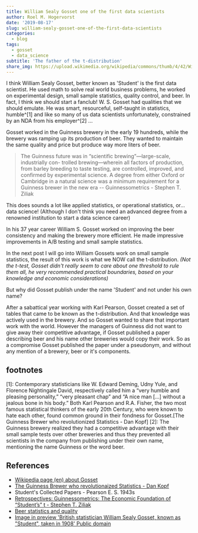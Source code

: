 ```yaml
---
title: William Sealy Gosset one of the first data scientists
author: Roel M. Hogervorst
date: '2019-08-17'
slug: william-sealy-gosset-one-of-the-first-data-scientists
categories:
  - blog
tags:
  - gosset
  - data_science
subtitle: 'The father of the t-distribution'
share_img: https://upload.wikimedia.org/wikipedia/commons/thumb/4/42/William_Sealy_Gosset.jpg/186px-William_Sealy_Gosset.jpg
---
```


I think William Sealy Gosset, better known as 'Student' is the first data 
scientist. He used math to solve real world business problems, he worked on
experimental design, small sample statistics, quality control, and beer. In fact, 
I think we should start a fanclub! W. S. Gosset had qualities that we should
emulate. He was smart, resourceful, self-taught in statistics, humble^[1] and like so
many of us data scientists unfortunately, constrained by an NDA from his 
employer^[2] ...

Gosset worked in the Guinness brewery in the early 19 hundreds, while the brewery
was ramping up its production of beer. They wanted to maintain the same quality
and price but produce way more liters of beer. 

> The Guinness future was in “scientific brewing”—large-scale, industrially con-
trolled brewing—wherein all factors of production, from barley breeding to taste
testing, are controlled, improved, and confirmed by experimental science. A degree from either Oxford or Cambridge in a natural science was a minimum
requirement for a Guinness brewer in the new era  -- Guinnessometrics - Stephen T. Ziliak

This does sounds a lot like applied statistics, or operational statistics, or... 
data science! (Although I don't think you need an advanced degree from a renowned
institution to start a data science career)

In his 37 year career William S. Gosset worked on improving the beer consistency
and making the brewery more efficient. He made impressive improvements
in A/B testing and small sample statistics.

In the next post I will go into William Gossets work on small sample statistics, 
the result of this work is what we NOW call the t-distribution. *(Not the t-test, 
Gosset didn't really seem to care about one threshold to rule them all, he very
recommended practical boundaries, based on your knowledge and economic 
considerations)* 

But why did Gosset publish under the name 'Student' and not under his own name?

After a sabattical year working with Karl Pearson, Gosset created a set of tables
that came to be known as the t-distribution. And that knowledge was actively used
in the brewery. And so Gosset wanted to share that important work with the world.
However the managers of Guinness did not want to give
away their competitive advantage, if Gosset published a paper describing beer
and his name other 
breweries would copy their work. So as a compromise Gosset published the paper
under a pseudonym, and without any mention of a brewery, beer or it's components. 


## footnotes

[1]: Contemporary statisticians like W. Edward Deming, Udny Yule, and Florence Nightingale David, respectively called him a “very humble and pleasing personality,” “very pleasant chap” and “A nice man […] without a jealous bone in his body.” Both Karl Pearson and R.A. Fisher, the two most famous statistical thinkers of the early 20th Century, who were known to hate each other, found common ground in their fondness for Gosset.[The Guinness Brewer who revolutionized Statistics - Dan Kopf]
[2]: The Guinness brewery realized they had a competitive advantage with their small sample tests over other breweries and thus they prevented all scientists in the company from publishing under their own name, mentioning the name Guinness or the word beer.

## References

- [Wikipedia page (en) about Gosset](https://en.wikipedia.org/wiki/William_Sealy_Gosset)
- [The Guinness Brewer who revolutionaized Statistics - Dan Kopf](https://priceonomics.com/the-guinness-brewer-who-revolutionized-statistics/)
-  Student's Collected Papers - Pearson E. S. 1943s
- [Retrospectives: Guinnessometrics: The Economic Foundation of “Student’s” t - Stephen T. Ziliak](https://doi.org/10.1257/jep.22.4.199)
- [Beer statistics and quality](https://blog.minitab.com/blog/statistics-and-quality-data-analysis/beer-statistics-and-quality)
- [Image in preview 'British statistician William Sealy Gosset, known as "Student", taken in 1908' Public domain](https://en.wikipedia.org/wiki/William_Sealy_Gosset#/media/File:William_Sealy_Gosset.jpg)

